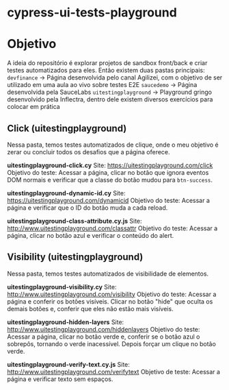 # cypress-ui-tests-playground

# Objetivo
A ideia do repositório é explorar projetos de sandbox front/back e criar testes automatizados para eles. Então existem duas pastas principais:
`devfinance` -> Página desenvolvida pelo canal Agilizei, com o objetivo de ser utilizado em uma aula ao vivo sobre testes E2E
`saucedemo` -> Página desenvolvida pela SauceLabs
`uitestingplayground` -> Playground gringo desenvolvido pela Inflectra, dentro dele existem diversos exercícios para colocar em prática

## Click (uitestingplayground)
Nessa pasta, temos testes automatizados de clique, onde o meu objetivo é zerar ou concluir todos os desafios que a página oferece.

**uitestingplayground-click.cy**
Site: https://uitestingplayground.com/click
Objetivo do teste: Acessar a página, clicar no botão que ignora eventos DOM normais e verificar que a classe do botão mudou para `btn-success`.

**uitestingplayground-dynamic-id.cy**
Site: https://uitestingplayground.com/dynamicid
Objetivo do teste: Acessar a página e verificar que o ID do botão muda a cada reload.

**uitestingplayground-class-attribute.cy.js**
Site: http://www.uitestingplayground.com/classattr
Objetivo do teste: Acessar a página, clicar no botão azul e verificar o conteúdo do alert.

## Visibility (uitestingplayground)
Nessa pasta, temos testes automatizados de visibilidade de elementos.

**uitestingplayground-visibility.cy**
Site: http://www.uitestingplayground.com/visibility
Objetivo do teste: Acessar a página e conferir os botões visíveis. Clicar no botão "hide" que oculta os demais botões e, conferir que eles não estão mais visíveis.

**uitestingplayground-hidden-layers**
Site: http://www.uitestingplayground.com/hiddenlayers
Objetivo do teste: Acessar a página, clicar no botão verde e, conferir se o botão azul o sobrepôs, tornando o verde inacessível. Depois forçar um clique no botão verde.

**uitestingplayground-verify-text.cy.js**
Site: http://www.uitestingplayground.com/verifytext
Objetivo de teste: Acessar a página e verificar texto sem espaços.
